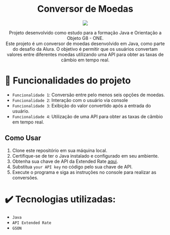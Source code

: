 <h1 align="center"> Conversor de Moedas </h1>

<p align="center">
<img loading="lazy" src="http://img.shields.io/static/v1?label=STATUS&message=EM%20DESENVOLVIMENTO&color=GREEN&style=for-the-badge"/>
</p>

<p align="center">
Projeto desenvolvido como estudo para a formação Java e Orientação a Objeto G8 - ONE. </br>
Este projeto é um conversor de moedas desenvolvido em Java, como parte do desafio da Alura. O objetivo é permitir que os usuários convertam valores entre diferentes moedas utilizando uma API para obter as taxas de câmbio em tempo real.

</p>

# :hammer: Funcionalidades do projeto

- `Funcionalidade 1`:  Conversão entre pelo menos seis opções de moedas.
- `Funcionalidade 2`: Interação com o usuário via console
- `Funcionalidade 3`: Exibição do valor convertido após a entrada do usuário.
- `Funcionalidade 4`:  Utilização de uma API para obter as taxas de câmbio em tempo real.

 ##  Como Usar

1. Clone este repositório em sua máquina local.
2. Certifique-se de ter o Java instalado e configurado em seu ambiente.
3. Obtenha sua chave de API da Extended Rate [aqui](https://www.exchangerate-api.com/).
4. Substitua `your API key` no código pelo sua chave de API.
5. Execute o programa e siga as instruções no console para realizar as conversões.

# ✔️ Tecnologias utilizadas:

- `Java`
- `API Extended Rate`
- `GSON`

